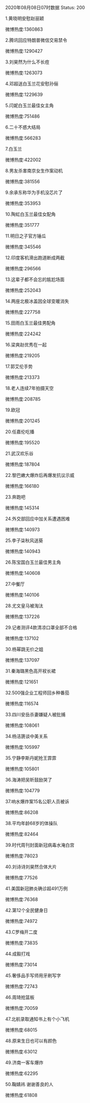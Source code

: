 2020年08月08日07时数据
Status: 200

1.黄晓明安慰赵丽颖

微博热度:1360863

2.腾讯回应特朗普微信交易禁令

微博热度:1290427

3.刘昊然为什么不长痘

微博热度:1263073

4.邓超送白玉兰花安慰孙俪

微博热度:1229639

5.闫妮白玉兰最佳女主角

微博热度:751486

6.二十不惑大结局

微博热度:566283

7.白玉兰

微博热度:422002

8.男友杀害南京女生作案动机

微博热度:381556

9.余承东称华为手机没芯片了

微博热度:353953

10.陶虹白玉兰最佳女配角

微博热度:351777

11.明日之子官方锤瓜

微博热度:345546

12.印度客机滑出跑道断成两截

微博热度:296566

13.这辈子都不会忘的尴尬场面

微博热度:252043

14.两座北极冰盖因全球变暖消失

微博热度:227758

15.田雨白玉兰最佳男配角

微博热度:224242

16.梁爽赵优秀在一起

微博热度:219205

17.郭艾伦手势

微博热度:213373

18.老人连续7年拍摄天空

微博热度:208785

19.欧冠

微博热度:201245

20.任嘉伦吃播

微博热度:195520

21.武汉欢乐谷

微博热度:187804

22.黎巴嫩大爆炸后再爆发抗议示威

微博热度:166180

23.奔跑吧

微博热度:145314

24.外交部回应中加关系遭遇困难

微博热度:140973

25.李子柒秋风送葵

微博热度:140943

26.陈宝国白玉兰最佳男主角

微博热度:140608

27.中餐厅

微博热度:140106

28.尤文皇马被淘汰

微博热度:137226

29.记者测评4款清凉口罩全部不合格

微博热度:137102

30.杨幂跳无价之姐

微博热度:137097

31.秦海璐黑色高开衩长裙

微博热度:121651

32.500强企业工程师回乡种番茄

微博热度:116574

33.四川安岳杀妻嫌疑人被批捕

微博热度:108061

34.杨洁篪谈中美关系

微博热度:105997

35.宁静李斯丹妮抢王霏霏

微博热度:105801

36.海涛把吴昕鼓励哭了

微博热度:104779

37.响水爆炸案15名公职人员被诉

微博热度:86208

38.平均年龄68岁的体操队

微博热度:82464

39.时代周刊封面新冠病毒水淹白宫

微博热度:78023

40.刘诗诗刘昊然合体大片

微博热度:77526

41.美国新冠肺炎确诊超491万例

微博热度:76368

42.第12个全民健身日

微博热度:74972

43.C罗梅开二度

微博热度:73835

44.成毅打戏

微博热度:73014

45.奢侈品手写师用牙刷写字

微博热度:72743

46.周琦抢篮板

微博热度:70059

47.北航录取通知书上有个小飞机

微博热度:68015

48.原来生日也可以有颜色

微博热度:63012

49.济南一客车爆炸

微博热度:62295

50.鞠婧祎 谢谢善良的人

微博热度:61808

